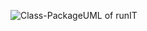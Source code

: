 ![Class-PackageUML of runIT](https://github.com/hajame/otm-harjoitustyo/blob/master/dokumentaatio/runITclasspackage.jpg)
